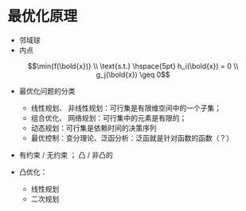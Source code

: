 # 最优化原理


- 邻域球
- 内点


$$\min{f(\bold{x})} \\ \text{s.t.} \hspace{5pt} h_i(\bold{x}) = 0 \\ g_j(\bold{x}) \geq 0$$


- 最优化问题的分类

  - 线性规划、 非线性规划：可行集是有限维空间中的一个子集；
  - 组合优化、 网络规划：可行集中的元素是有限的；
  - 动态规划：可行集是依赖时间的决策序列
  - 最优控制：变分理论、泛函分析：泛函就是针对函数的函数（？）


- 有约束 / 无约束 ； 凸 / 非凸的 

- 凸优化：
  - 线性规划
  - 二次规划